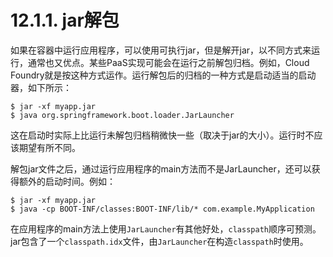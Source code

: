 # 12.1.1. jar解包

如果在容器中运行应用程序，可以使用可执行jar，但是解开jar，以不同方式来运行，通常也又优点。某些PaaS实现可能会在运行之前解包归档。例如，Cloud Foundry就是按这种方式运作。运行解包后的归档的一种方式是启动适当的启动器，如下所示：

```shell
$ jar -xf myapp.jar
$ java org.springframework.boot.loader.JarLauncher
```

这在启动时实际上比运行未解包归档稍微快一些（取决于jar的大小）。运行时不应该期望有所不同。

解包jar文件之后，通过运行应用程序的main方法而不是JarLauncher，还可以获得额外的启动时间。例如：

```shell
$ jar -xf myapp.jar
$ java -cp BOOT-INF/classes:BOOT-INF/lib/* com.example.MyApplication
```

<univ-note type="note">

在应用程序的main方法上使用`JarLauncher`有其他好处，`classpath`顺序可预测。jar包含了一个`classpath.idx`文件，由`JarLauncher`在构造`classpath`时使用。

</univ-note>
